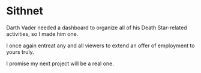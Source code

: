 # Sithnet

Darth Vader needed a dashboard to organize all of his Death Star-related activities, so I made him one.

I once again entreat any and all viewers to extend an offer of employment to yours truly.

I promise my next project will be a real one.